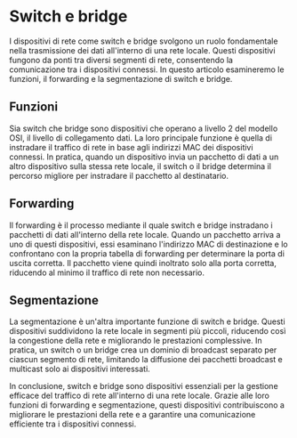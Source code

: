 # Switch e bridge

I dispositivi di rete come switch e bridge svolgono un ruolo fondamentale nella trasmissione dei dati all'interno di una rete locale. Questi dispositivi fungono da ponti tra diversi segmenti di rete, consentendo la comunicazione tra i dispositivi connessi. In questo articolo esamineremo le funzioni, il forwarding e la segmentazione di switch e bridge.

## Funzioni

Sia switch che bridge sono dispositivi che operano a livello 2 del modello OSI, il livello di collegamento dati. La loro principale funzione è quella di instradare il traffico di rete in base agli indirizzi MAC dei dispositivi connessi. In pratica, quando un dispositivo invia un pacchetto di dati a un altro dispositivo sulla stessa rete locale, il switch o il bridge determina il percorso migliore per instradare il pacchetto al destinatario.

## Forwarding

Il forwarding è il processo mediante il quale switch e bridge instradano i pacchetti di dati all'interno della rete locale. Quando un pacchetto arriva a uno di questi dispositivi, essi esaminano l'indirizzo MAC di destinazione e lo confrontano con la propria tabella di forwarding per determinare la porta di uscita corretta. Il pacchetto viene quindi inoltrato solo alla porta corretta, riducendo al minimo il traffico di rete non necessario.

## Segmentazione

La segmentazione è un'altra importante funzione di switch e bridge. Questi dispositivi suddividono la rete locale in segmenti più piccoli, riducendo così la congestione della rete e migliorando le prestazioni complessive. In pratica, un switch o un bridge crea un dominio di broadcast separato per ciascun segmento di rete, limitando la diffusione dei pacchetti broadcast e multicast solo ai dispositivi interessati.

In conclusione, switch e bridge sono dispositivi essenziali per la gestione efficace del traffico di rete all'interno di una rete locale. Grazie alle loro funzioni di forwarding e segmentazione, questi dispositivi contribuiscono a migliorare le prestazioni della rete e a garantire una comunicazione efficiente tra i dispositivi connessi.